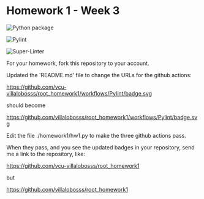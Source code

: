 # Homework 1 - Week 3

![Python package](https://github.com/vcu-villalobosss/root_homework1/workflows/Python%20package/badge.svg)

![Pylint](https://github.com/vcu-villalobosss/root_homework1/workflows/Pylint/badge.svg)

![Super-Linter](https://github.com/vcu-villalobosss/root_homework1/workflows/Super-Linter/badge.svg)

For your homework, fork this repository to your account.

Updated the 'README.md' file to change the URLs for the github actions:

https://github.com/vcu-villalobosss/root_homework1/workflows/Pylint/badge.svg

should become

https://github.com/villalobosss/root_homework1/workflows/Pylint/badge.svg

Edit the file ./homework1/hw1.py to make the three github actions pass.

When they pass, and you see the updated badges in your repository, send me a link to the repository, like:

https://github.com/vcu-villalobosss/root_homework1

but

https://github.com/villalobosss/root_homework1

